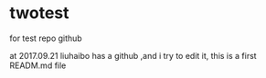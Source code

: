 # twotest
for test repo github

at 2017.09.21 liuhaibo has a github ,and i try to edit it, this is a first READM.md file
